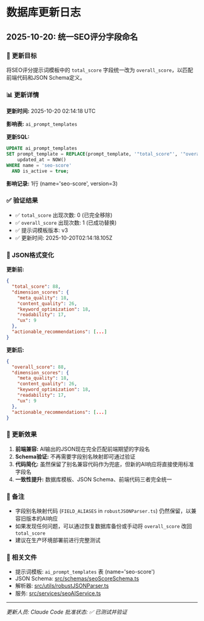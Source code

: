# 数据库更新日志

## 2025-10-20: 统一SEO评分字段命名

### 🎯 更新目标

将SEO评分提示词模板中的 `total_score` 字段统一改为 `overall_score`，以匹配前端代码和JSON Schema定义。

### 📊 更新详情

**更新时间:** 2025-10-20 02:14:18 UTC

**影响表:** `ai_prompt_templates`

**更新SQL:**
```sql
UPDATE ai_prompt_templates
SET prompt_template = REPLACE(prompt_template, '"total_score"', '"overall_score"'),
    updated_at = NOW()
WHERE name = 'seo-score'
  AND is_active = true;
```

**影响记录:** 1行 (name='seo-score', version=3)

### ✅ 验证结果

- ✅ `total_score` 出现次数: 0 (已完全移除)
- ✅ `overall_score` 出现次数: 1 (已成功替换)
- ✅ 提示词模板版本: v3
- ✅ 更新时间: 2025-10-20T02:14:18.105Z

### 🔄 JSON格式变化

**更新前:**
```json
{
  "total_score": 88,
  "dimension_scores": {
    "meta_quality": 18,
    "content_quality": 26,
    "keyword_optimization": 18,
    "readability": 17,
    "ux": 9
  },
  "actionable_recommendations": [...]
}
```

**更新后:**
```json
{
  "overall_score": 88,
  "dimension_scores": {
    "meta_quality": 18,
    "content_quality": 26,
    "keyword_optimization": 18,
    "readability": 17,
    "ux": 9
  },
  "actionable_recommendations": [...]
}
```

### 🎉 更新效果

1. **前端兼容:** AI输出的JSON现在完全匹配前端期望的字段名
2. **Schema验证:** 不再需要字段别名映射即可通过验证
3. **代码简化:** 虽然保留了别名兼容代码作为兜底，但新的AI响应将直接使用标准字段名
4. **一致性提升:** 数据库模板、JSON Schema、前端代码三者完全统一

### 📝 备注

- 字段别名映射代码 (`FIELD_ALIASES` in `robustJSONParser.ts`) 仍然保留，以兼容旧版本的AI响应
- 如果发现任何问题，可以通过恢复数据库备份或手动将 `overall_score` 改回 `total_score`
- 建议在生产环境部署前进行完整测试

### 🔗 相关文件

- 提示词模板: `ai_prompt_templates` 表 (name='seo-score')
- JSON Schema: [src/schemas/seoScoreSchema.ts](../src/schemas/seoScoreSchema.ts)
- 解析器: [src/utils/robustJSONParser.ts](../src/utils/robustJSONParser.ts)
- 服务: [src/services/seoAIService.ts](../src/services/seoAIService.ts)

---

*更新人员: Claude Code*
*批准状态: ✅ 已测试并验证*
